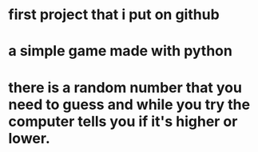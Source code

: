 # first project that i put on github
# a simple game made with python
# there is a random number that you need to guess and while you try the computer tells you if it's higher or lower. 
